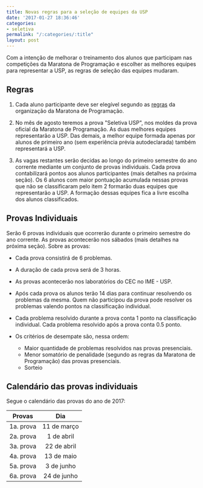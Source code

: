 ```yaml
---
title: Novas regras para a seleção de equipes da USP
date: '2017-01-27 18:36:46'
categories:
- seletiva
permalink: "/:categories/:title"
layout: post
---
```


Com a intenção de melhorar o treinamento dos alunos que participam nas competições da Maratona de Programação e escolher as melhores equipes para representar a USP, as regras de seleção das equipes mudaram. 

## Regras

1. Cada aluno participante deve ser elegível segundo as [regras](http://maratona.ime.usp.br/regras16.html) da organização da Maratona de Programação.

2. No mês de agosto teremos a prova "Seletiva USP", nos moldes da prova oficial da Maratona de Programação. As duas melhores equipes representarão a USP. Das demais, a melhor equipe formada apenas por alunos de primeiro ano (sem experiência prévia autodeclarada) também representará a USP.

3. As vagas restantes serão decidas ao longo do primeiro semestre do ano corrente mediante um conjunto de provas individuais. Cada prova contabilizará pontos aos alunos participantes (mais detalhes na próxima seção). Os 6 alunos com maior pontuação acumulada nessas provas que não se classificaram pelo item 2 formarão duas equipes que representarão a USP. A formação dessas equipes fica a livre escolha dos alunos classificados.

## Provas Individuais 

Serão 6 provas individuais que ocorrerão durante o primeiro semestre do ano corrente. As provas acontecerão nos sábados (mais detalhes na próxima seção). Sobre as provas:

- Cada prova consistirá de 6 problemas.

- A duração de cada prova será de 3 horas.

- As provas acontecerão nos laboratórios do CEC no IME - USP.

- Após cada prova os alunos terão 14 dias para continuar resolvendo os problemas da mesma. Quem não participou da prova pode resolver os problemas valendo pontos na classificação individual.

- Cada problema resolvido durante a prova conta 1 ponto na classificação individual. Cada problema resolvido após a prova conta 0.5 ponto. 

- Os critérios de desempate são, nessa ordem:
    - Maior quantidade de problemas resolvidos nas provas presenciais.
    - Menor somatório de penalidade (segundo as regras da Maratona de Programação) das provas presenciais.
    - Sorteio

## Calendário das provas individuais 

Segue o calendário das provas do ano de 2017:

| **Provas**     | **Dia**       |
| :------------: |:-------------:|
| 1a. prova      | 11 de março   |
| 2a. prova      | 1 de abril    |
| 3a. prova      | 22 de abril   |
| 4a. prova      | 13 de maio    |
| 5a. prova      | 3 de junho    |
| 6a. prova      | 24 de junho   |



